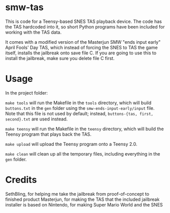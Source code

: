 # smw-tas
This is code for a Teensy-based SNES TAS playback device. The code has the TAS hardcoded into it,
so short Python programs have been included for working with the TAS data.

It comes with a modified version of the Masterjun SMW "ends input early" April Fools' Day TAS,
which instead of forcing the SNES to TAS the game itself, installs the jailbreak onto save file C.
If you are going to use this to install the jailbreak, make sure you delete file C first.

# Usage
In the project folder:

`make tools` will run the Makefile in the `tools` directory, which will build `buttons.txt` in the
`gen` folder using the `smw-ends-input-early/input` file. Note that this file is not used by
default; instead, `buttons-{tas, first, second}.txt` are used instead.

`make teensy` will run the Makefile in the `teensy` directory, which will build the Teensy program
that plays back the TAS.

`make upload` will upload the Teensy program onto a Teensy 2.0.

`make clean` will clean up all the temporary files, including everything in the `gen` folder.

# Credits
SethBling, for helping me take the jailbreak from proof-of-concept to finished product
Masterjun, for making the TAS that the included jailbreak installer is based on
Nintendo, for making Super Mario World and the SNES
